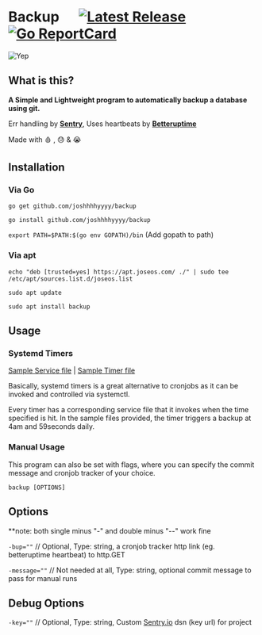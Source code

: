 # Backup &nbsp; &nbsp; &nbsp;[![Latest Release](https://img.shields.io/github/release/joshhhhyyyy/Backup.svg)](https://github.com/joshhhhyyyy/Backup/releases)      [![Go ReportCard](https://goreportcard.com/badge/joshhhhyyyy/Backup)](https://goreportcard.com/report/joshhhhyyyy/Backup)
![Yep](https://socialify.git.ci/joshhhhyyyy/Backup/image?descriptionEditable=backup%20a%20database%20using%20git.%20Err%20handling%20by%20Sentry%2C%20Reporting%20by%20Betteruptime.%20Made%20with%20%F0%9F%A9%B8%20%2C%20%F0%9F%98%93%20%26%20%F0%9F%98%AD&font=Source%20Code%20Pro&language=1&owner=1&pattern=Overlapping%20Hexagons&theme=Dark)

## What is this?
**A Simple and Lightweight program to automatically backup a database using git.**

Err handling by **[Sentry](sentry.io)**, Uses heartbeats by **[Betteruptime](https://betteruptime.com)** 

Made with 🩸 , 😓 &amp; 😭

## Installation
### Via Go
```go get github.com/joshhhhyyyy/backup```

```go install github.com/joshhhhyyyy/backup```

```export PATH=$PATH:$(go env GOPATH)/bin``` (Add gopath to path)

### Via apt
```echo "deb [trusted=yes] https://apt.joseos.com/ ./" | sudo tee /etc/apt/sources.list.d/joseos.list```

```sudo apt update```

```sudo apt install backup```

## Usage
### Systemd Timers
[Sample Service file](https://github.com/storageroom/storage/blob/main/linux/systemd/flexgit.service) | [Sample Timer file](https://github.com/storageroom/storage/blob/main/linux/systemd/flexgit.timer)

Basically, systemd timers is a great alternative to cronjobs as it can be invoked and controlled via systemctl.

Every timer has a corresponding service file that it invokes when the time specified is hit. In the sample files provided, the timer triggers a backup at 4am and 59seconds daily.

### Manual Usage
This program can also be set with flags, where you can specify the commit message and cronjob tracker of your choice.

```backup [OPTIONS]```

## Options
**note: both single minus "-" and double minus "--" work fine

```-bup=""``` // Optional, Type: string, a cronjob tracker http link  (eg. betteruptime heartbeat) to http.GET

```-message=""``` // Not needed at all, Type: string, optional commit message to pass for manual runs

## Debug Options

```-key=""``` // Optional, Type: string, Custom [Sentry.io](sentry.io) dsn (key url) for project